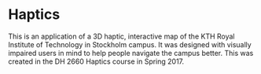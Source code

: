 # Haptics

This is an application of a 3D haptic, interactive map of the KTH Royal Institute of Technology in Stockholm campus. It was designed with visually impaired users in mind to help people navigate the campus better. This was created in the DH 2660 Haptics course in Spring 2017. 

